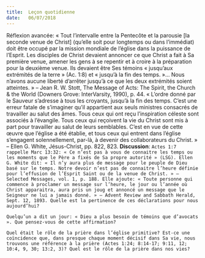 ```yaml
---
title:  Leçon quotidienne
date:   06/07/2018
---
```


Réflexion avancée: « Tout l’intervalle entre la Pentecôte et la parousie [la seconde venue de Christ] (qu’elle soit pour longtemps ou dans l’immédiat) doit être occupé par la mission mondiale de l’église dans la puissance de l’Esprit. Les disciples de Christ devaient annoncer ce que Christ a fait à Sa première venue, amener les gens à se repentir et à croire à la préparation pour la deuxième venue. Ils devaient être Ses témoins « jusqu’aux extrémités de la terre » (Ac. 1:8) et « jusqu’à la fin des temps. »... Nous n’avons aucune liberté d’arrêter jusqu’à ce que les deux extrémités soient atteintes. » – Jean R. W. Stott, The Message of Acts: The Spirit, the Church & the World (Downers Grove: InterVarsity, 1990), p. 44.
« L’ordre donné par le Sauveur s’adresse à tous les croyants, jusqu’à la fin des temps. C’est une erreur fatale de s’imaginer qu’il appartient aux seuls ministres consacrés de travailler au salut des âmes. Tous ceux qui ont reçu l’inspiration céleste sont associés à l’évangile. Tous ceux qui reçoivent la vie du Christ sont mis à part pour travailler au salut de leurs semblables. C’est en vue de cette œuvre que l’église a été établie, et tous ceux qui entrent dans l’église s’engagent solennellement, par-là, à devenir des collaborateurs du Christ. » – Ellen G. White, Jésus-Christ, pp. 822, 823.
**Discussion**:
`Actes 1:7 rappelle Marc 13:32: « Ce n’est pas à vous de connaitre les temps ou les moments que le Père a fixés de Sa propre autorité » (LSG). Ellen G. White dit: « Il n’y aura plus de message pour le peuple de Dieu basé sur le temps. Notre devoir n’est pas de connaitre l’heure définie pour l’effusion de l’Esprit Saint ou de la venue de Christ. » – Selected Messages, vol. 1, p. 188. Elle ajoute: « Toute personne qui commence à proclamer un message sur l’heure, le jour ou l’année où Christ apparaitra, aura pris un joug et annoncé un message que le Seigneur ne lui a jamais donné. » – Advent Review and Sabbath Herald, Sept. 12, 1893. Quelle est la pertinence de ces déclarations pour nous aujourd’hui?`

`Quelqu’un a dit un jour: « Dieu a plus besoin de témoins que d’avocats ». Que pensez-vous de cette affirmation?`

`Quel était le rôle de la prière dans l’église primitive? Est-ce une coïncidence que, dans presque chaque moment décisif dans Sa vie, nous trouvons une référence à la prière (Actes 1:24; 8:14-17; 9:11, 12; 10:4, 9, 30; 13:2, 3)? Quel est le rôle de la prière dans nos vies?`

